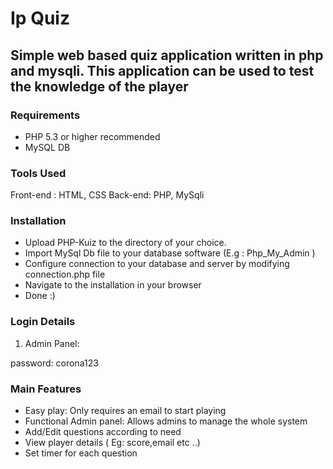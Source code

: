 # Ip Quiz
## Simple web based quiz application written in php and mysqli. This application can be used to test the knowledge of the player


### Requirements 

- PHP 5.3 or higher recommended 
- MySQL DB

### Tools Used
Front-end :  HTML, CSS
Back-end:   PHP, MySqli

### Installation
- Upload PHP-Kuiz to the directory of your choice.
- Import MySql Db file to your database software (E.g : Php_My_Admin )
- Configure connection to your database and server by modifying connection.php file
- Navigate to the installation in your browser
- Done :)

### Login Details

1. Admin Panel:

password:  corona123


### Main Features

- Easy play:  Only requires an email to start playing 
- Functional Admin panel:  Allows admins to manage the whole system
- Add/Edit questions according to need 
- View player details ( Eg: score,email etc ..) 
- Set timer for each question



